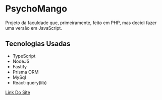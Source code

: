 <h1>PsychoMango</h1>

<p>
    Projeto da faculdade que, primeiramente, feito em PHP, mas decidi fazer uma versão em JavaScript.
</p>

<p>
    <h2>Tecnologias Usadas</h2>
    <ul>
                <li>TypeScript</li>
                <li>NodeJS</li>
                <li>Fastify</li>
                <li>Prisma ORM</li>
                <li>MySql</li>
                <li>React-query(lib)</li>
    </ul>
</p>

<a href="https://psycho-mango.vercel.app/">Link Do Site</a>
